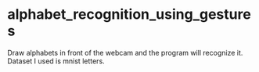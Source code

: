 # alphabet_recognition_using_gestures
Draw alphabets in front of the webcam and the program will recognize it. 
Dataset I used is mnist letters.
